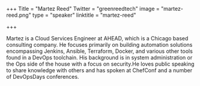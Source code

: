 +++
Title = "Martez Reed"
Twitter = "greenreedtech"
image = "martez-reed.png"
type = "speaker"
linktitle = "martez-reed"

+++

Martez is a Cloud Services Engineer at AHEAD, which is a Chicago based consulting company. He focuses primarily on building automation solutions encompassing Jenkins, Ansible, Terraform, Docker, and various other tools found in a DevOps toolchain. His background is in system administration or the Ops side of the house with a focus on security.He loves public speaking to share knowledge with others and has spoken at ChefConf and a number of DevOpsDays conferences.
